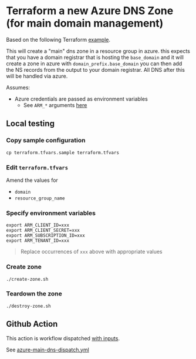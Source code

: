 # Terraform a new Azure DNS Zone (for main domain management)

Based on the following Terraform [example](https://registry.terraform.io/providers/hashicorp/azurerm/latest/docs/resources/dns_zone#example-usage).


This will create a "main" dns zone in a resource group in azure. this expects that you have a domain registrar that is hosting the `base_domain` and it will create a zone in azure with `domain_prefix.base_domain` you can then add the NS records from the output to your domain registrar. All DNS after this will be handled via azure.

Assumes:

* Azure credentials are passed as environment variables
  * See `ARM_*` arguments [here](https://registry.terraform.io/providers/hashicorp/azurerm/latest/docs#argument-reference)


## Local testing

### Copy sample configuration

```
cp terraform.tfvars.sample terraform.tfvars
```

### Edit `terraform.tfvars`

Amend the values for

* `domain`
* `resource_group_name`

### Specify environment variables

```
export ARM_CLIENT_ID=xxx
export ARM_CLIENT_SECRET=xxx
export ARM_SUBSCRIPTION_ID=xxx
export ARM_TENANT_ID=xxx
```
> Replace occurrences of `xxx` above with appropriate values

### Create zone

```
./create-zone.sh
```

### Teardown the zone

```
./destroy-zone.sh
```


## Github Action

This action is workflow dispatched [with inputs](https://docs.github.com/en/actions/using-workflows/workflow-syntax-for-github-actions#onworkflow_dispatchinputs).

See [azure-main-dns-dispatch.yml](https://github.com/clicktruck/azure-actions/.github/workflows/azure-main-dns-dispatch.yml)
